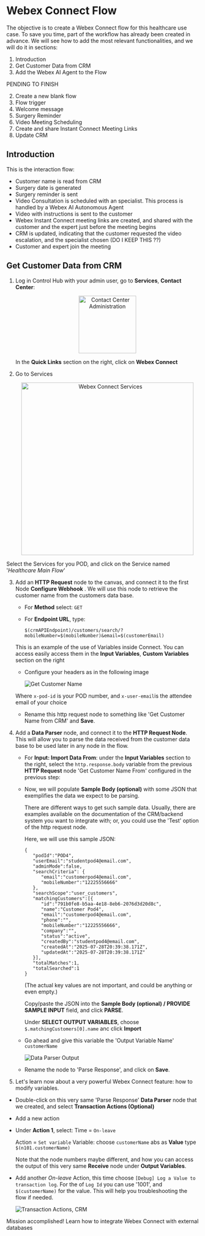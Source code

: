 # Webex Connect Flow

The objective is to create a Webex Connect flow for this healthcare use case. To save you time, part of the workflow has already been created in advance. We will see how to add the most relevant functionalities, and we will do it in sections:

1. Introduction
2. Get Customer Data from CRM
3. Add the Webex AI Agent to the Flow


PENDING TO FINISH

2. Create a new blank flow
3. Flow trigger
4. Welcome message
5. Surgery Reminder
6. Video Meeting Scheduling
7. Create and share Instant Connect Meeting Links
8. Update CRM

## Introduction

This is the interaction flow:

* Customer name is read from CRM
* Surgery date is generated
* Surgery reminder is sent
* Video Consultation is scheduled with an specialist. This process is handled by a Webex AI Autonomous Agent
* Video with instructions is sent to the customer
* Webex Instant Connect meeting links are created, and shared with the customer and the expert just before the meeting begins
* CRM is updated, indicating that the customer requested the video escalation, and the specialist chosen (DO I KEEP THIS ??)
* Customer and expert join the meeting

## Get Customer Data from CRM

1. Log in Control Hub with your admin user, go to **Services**, **Contact Center**:

    <p align="center">
    <img src="images/cc-admin.png" alt="Contact Center Administration" width="150">
    </p>

    In the **Quick Links** section on the right, click on **Webex Connect** 


2. Go to Services

   <p align="center">
   <img src="images/services-new.png" alt="Webex Connect Services" width="450">
   </p>

Select the Services for you POD, and click on the Service named '_Healthcare Main Flow_'

3. Add an **HTTP Request** node to the canvas, and connect it to the first Node **Configure Webhook** . We will use this node to retrieve the customer name from the customers data base.

    - For **Method** select: `GET`

   - For **Endpoint URL**, type: 
      ```
      $(crmAPIEndpoint)/customers/search/?mobileNumber=$(mobileNumber)&email=$(customerEmail)
      ```
   This is an example of the use of Variables inside Connect. You can access easily access them in the **Input Variables**, **Custom Variables** section on the right

   - Configure your headers as in the following image

      ![Get Customer Name](images/http-request-crm.png)
   
   Where `x-pod-id` is your POD number, and `x-user-email`is the attendee email of your choice

   - Rename this http request node to something like 'Get Customer Name from CRM' and **Save**.


4. Add a **Data Parser** node, and connect it to the **HTTP Request Node**. This will allow you to parse the data received from the customer data base to be used later in any node in the flow.

   - For **Input: Import Data From**: under the **Input Variables** section to the right, select the `http.response.body` variable from the previous **HTTP Request** node 'Get Customer Name From' configured in the previous step:

    - Now, we will populate **Sample Body (optional)** with some JSON that exemplifies the data we expect to be parsing.

        There are different ways to get such sample data. Usually, there are examples available on the documentation of the CRM/backend system you want to integrate with; or, you could use the 'Test' option of the http request node.
        
        Here, we will use this sample JSON:
         ```  
         {
            "podId":"POD4",
            "userEmail":"studentpod4@email.com",
            "adminMode":false,
            "searchCriteria": {
               "email":"customerpod4@email.com",
               "mobileNumber":"12225556666"
            },
            "searchScope":"user_customers",
            "matchingCustomers":[{
               "id":"791b0fe8-b5aa-4e18-8eb6-2076d3d20d8c",
               "name":"Customer Pod4",
               "email":"customerpod4@email.com",
               "phone":"",
               "mobileNumber":"12225556666",
               "company":"",
               "status":"active",
               "createdBy":"studentpod4@email.com",
               "createdAt":"2025-07-28T20:39:38.171Z",
               "updatedAt":"2025-07-28T20:39:38.171Z"
            }],
            "totalMatches":1,
            "totalSearched":1
         }
         ```
    
        (The actual key values are not important, and could be anything or even empty.) 
        
        Copy/paste the JSON into the **Sample Body (optional) / PROVIDE SAMPLE INPUT** field, and click **PARSE**.
        
        Under **SELECT OUTPUT VARIABLES**, choose `$.matchingCustomers[0].name` anc click **Import**
                
    - Go ahead and give this variable the 'Output Variable Name' `customerName`

        ![Data Parser Output](images/data-parser-output-crm..png)
        
    - Rename the node to 'Parse Response', and click on **Save**.

5. Let's learn now about a very powerful Webex Connect feature: how to modify variables.

- Double-click on this very same 'Parse Response' **Data Parser** node that we created, and select **Transaction Actions (Optional)**

- Add a new action
- Under **Action 1**, select:
   Time = `On-leave`
    
   Action = `Set variable`
   Variable: choose `customerName` abs as **Value** type `$(n101.customerName)`
   
   Note that the node numbers maybe different, and how you can access the output of this very same **Receive** node under **Output Variables**.

- Add another _On-leave_ Action, this time choose `[Debug] Log a Value to transaction log`. For the of `Log Id` you can use '1001', and `$(customerName)` for the value. This will help you troubleshooting the flow if needed.


   ![Transaction Actions, CRM](images/trans-action-crm.png)


Mission accomplished! Learn how to integrate Webex Connect with external databases

